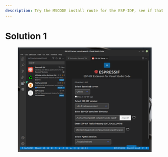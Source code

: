 ```yaml
---
description: Try the MSCODE install route for the ESP-IDF, see if that solves the problem.
---
```


# Solution 1

<figure><img src="../.gitbook/assets/espidf-configure-extension.png" alt=""><figcaption></figcaption></figure>
